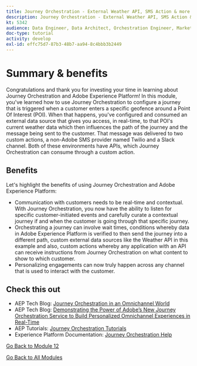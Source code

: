 ```yaml
---
title: Journey Orchestration - External Weather API, SMS Action & more - Summary
description: Journey Orchestration - External Weather API, SMS Action & more - Summary
kt: 5342
audience: Data Engineer, Data Architect, Orchestration Engineer, Marketer
doc-type: tutorial
activity: develop
exl-id: effc75d7-87b3-48b7-aa94-8c4bbb3b2449
---
```

# Summary & benefits

Congratulations and thank you for investing your time in learning about Journey Orchestration and Adobe Experience Platform! 
In this module, you've learned how to use Journey Orchestration to configure a journey that is triggered when a customer enters a specific geofence around a Point Of Interest (POI). When that happens, you've configured and consumed an external data source that gives you access, in real-time, to that POI's current weather data which then influences the path of the journey and the message being sent to the customer. That message was delivered to two custom actions, a non-Adobe SMS provider named Twilio and a Slack channel. Both of these environments have APIs, which Journey Orchestration can consume through a custom action.

## Benefits

Let's highlight the benefits of using Journey Orchestration and Adobe Experience Platform:

- Communication with customers needs to be real-time and contextual. With Journey Orchestration, you now have the ability to listen for specific customer-initiated events and carefully curate a contextual journey if and when the customer is going through that specific journey.
- Orchestrating a journey can involve wait times, conditions whereby data in Adobe Experience Platform is verified to then send the journey into a different path, custom external data sources like the Weather API in this example and also, custom actions whereby any application with an API can receive instructions from Journey Orchestration on what content to show to which customer.
- Personalizing engagements can now truly happen across any channel that is used to interact with the customer.

## Check this out

- AEP Tech Blog: [Journey Orchestration in an Omnichannel World](https://medium.com/adobetech/journey-orchestration-in-an-omnichannel-world-3a2d32d556d9)
- AEP Tech Blog: [Demonstrating the Power of Adobe’s New Journey Orchestration Service to Build Personalized Omnichannel Experiences in Real-Time](https://medium.com/adobetech/demonstrating-the-power-of-adobes-new-journey-orchestration-service-to-build-personalized-aa60d88cd34)
- AEP Tutorials: [Journey Orchestration Tutorials](https://experienceleague.adobe.com/docs/journey-orchestration-learn/tutorials/understanding-journey-orchestration.html)
- Experience Platform Documentation: [Journey Orchestration Help](https://experienceleague.adobe.com/docs/journeys/using/journey-orchestration-home.html)

[Go Back to Module 12](journey-orchestration-external-weather-api-sms.md)

[Go Back to All Modules](../../overview.md)
